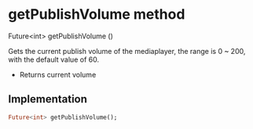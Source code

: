 


# getPublishVolume method








Future&lt;int> getPublishVolume
()





<p>Gets the current publish volume of the mediaplayer, the range is 0 ~ 200, with the default value of 60.</p>
<ul>
<li>Returns current volume</li>
</ul>



## Implementation

```dart
Future<int> getPublishVolume();
```







